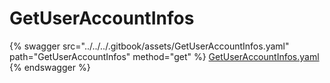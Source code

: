 # GetUserAccountInfos

{% swagger src="../../../.gitbook/assets/GetUserAccountInfos.yaml" path="GetUserAccountInfos" method="get" %}
[GetUserAccountInfos.yaml](../../../.gitbook/assets/GetUserAccountInfos.yaml)
{% endswagger %}
